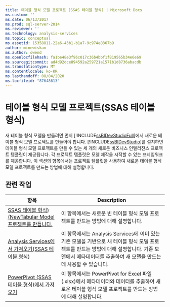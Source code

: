 ```yaml
---
title: 테이블 형식 모델 프로젝트 (SSAS 테이블 형식) | Microsoft Docs
ms.custom: ''
ms.date: 06/13/2017
ms.prod: sql-server-2014
ms.reviewer: ''
ms.technology: analysis-services
ms.topic: conceptual
ms.assetid: 15358811-22a6-43b1-b1a7-9c974e8367b9
author: minewiskan
ms.author: owend
ms.openlocfilehash: fa1be48e3f96c017c36b4bbf1f819565b34e6e69
ms.sourcegitcommit: ad4d92dce894592a259721a1571b1d8736abacdb
ms.translationtype: MT
ms.contentlocale: ko-KR
ms.lasthandoff: 08/04/2020
ms.locfileid: "87648613"
---
```

# <a name="tabular-model-projects-ssas-tabular"></a>테이블 형식 모델 프로젝트(SSAS 테이블 형식)
  새 테이블 형식 모델을 만들려면 먼저 [!INCLUDE[ssBIDevStudioFull](../../includes/ssbidevstudiofull-md.md)]에서 새로운 테이블 형식 모델 프로젝트를 만들어야 합니다. [!INCLUDE[ssBIDevStudio](../../includes/ssbidevstudio-md.md)]를 설치하면 테이블 형식 모델 프로젝트를 만들 수 있는 세 개의 새로운 비즈니스 인텔리전스 프로젝트 템플릿이 제공됩니다. 각 프로젝트 템플릿은 모델 제작을 시작할 수 있는 프레임워크를 제공합니다. 이 섹션의 항목에서는 프로젝트 템플릿을 사용하여 새로운 테이블 형식 모델 프로젝트를 만드는 방법에 대해 설명합니다.  
  
## <a name="related-tasks"></a>관련 작업  
  
|항목|Description|  
|-----------|-----------------|  
|[SSAS 테이블 형식&#41;&#40;NewTabular Model 프로젝트를 만듭니다.](create-a-new-tabular-model-project-analysis-services.md)|이 항목에서는 새로운 빈 테이블 형식 모델 프로젝트를 만드는 방법에 대해 설명합니다.|  
|[Analysis Services에서 가져오기&#40;SSAS 테이블 형식&#41;](import-from-analysis-services-ssas-tabular.md)|이 항목에서는 Analysis Services에 이미 있는 기존 모델을 기반으로 새 테이블 형식 모델 프로젝트를 만드는 방법에 대해 설명합니다. 기존 모델에서 메타데이터를 추출하여 새 모델을 만드는 데 사용할 수 있습니다.|  
|[PowerPivot &#40;SSAS 테이블 형식&#41;에서 가져오기](import-from-power-pivot-ssas-tabular.md)|이 항목에서는 PowerPivot for Excel 파일(.xlsx)에서 메타데이터와 데이터를 추출하여 새로운 테이블 형식 모델 프로젝트를 만드는 방법에 대해 설명합니다.|  
  
  
